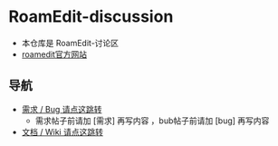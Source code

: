 # RoamEdit-discussion
- 本仓库是 RoamEdit-讨论区
- [roamedit官方网站](https://roamedit.com)

## 导航

- [需求 / Bug 请点这跳转](https://github.com/roamedit-developer/RoamEdit/issues)
  - 需求帖子前请加 [需求] 再写内容 ，bub帖子前请加 [bug] 再写内容
- [文档 / Wiki 请点这跳转](https://github.com/roamedit-developer/RoamEdit/wiki)




